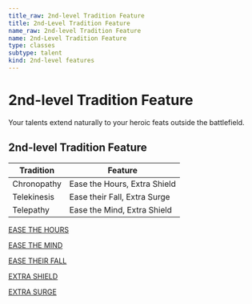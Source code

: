 ```yaml
---
title_raw: 2nd-level Tradition Feature
title: 2nd-Level Tradition Feature
name_raw: 2nd-level Tradition Feature
name: 2nd-Level Tradition Feature
type: classes
subtype: talent
kind: 2nd-level features
---
```


# 2nd-level Tradition Feature

Your talents extend naturally to your heroic feats outside the battlefield.

## 2nd-level Tradition Feature

| Tradition   | Feature                      |
| ----------- | ---------------------------- |
| Chronopathy | Ease the Hours, Extra Shield |
| Telekinesis | Ease their Fall, Extra Surge |
| Telepathy   | Ease the Mind, Extra Shield  |

[EASE THE HOURS](./Ease%20The%20Hours.md)

[EASE THE MIND](./Ease%20The%20Mind.md)

[EASE THEIR FALL](./Ease%20Their%20Fall.md)

[EXTRA SHIELD](./Extra%20Shield.md)

[EXTRA SURGE](./Extra%20Surge.md)
